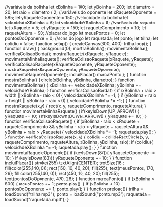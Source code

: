 //variáveis da bolinha let xBolinha = 100; let yBolinha = 200; let diametro = 20; let raio = diametro / 2; //variáveis do oponente let xRaqueteOponente = 585; let yRaqueteOponente = 150; //velocidade da bolinha let velocidadeXBolinha = 6; let velocidadeYBolinha = 6; //variáveis da raquete let xRaquete = 5; let yRaquete = 150; let raqueteComprimento = 10; let raqueteAltura = 90; //placar do jogo let meusPontos = 0; let pontosDoOponente = 0; //sons do jogo let raquetada; let ponto; let trilha; let colidiu = false; function setup() { createCanvas(600, 400); trilha.loop(); } function draw() { background(0); mostraBolinha(); movimentaBolinha(); verificaColisaoBorda(); mostraRaquete(xRaquete, yRaquete); movimentaMinhaRaquete(); verificaColisaoRaquete(xRaquete, yRaquete); verificaColisaoRaquete(xRaqueteOponente, yRaqueteOponente); mostraRaquete(xRaqueteOponente, yRaqueteOponente); movimentaRaqueteOponente(); incluiPlacar() marcaPonto(); } function mostraBolinha() { circle(xBolinha, yBolinha, diametro); } function movimentaBolinha() { xBolinha += velocidadeXBolinha; yBolinha += velocidadeYBolinha; } function verificaColisaoBorda() { if (xBolinha + raio > width || xBolinha - raio < 0) { velocidadeXBolinha *= -1; } if (yBolinha + raio > height || yBolinha - raio < 0) { velocidadeYBolinha *= -1; } } function mostraRaquete(x,y) { rect(x, y, raqueteComprimento, raqueteAltura); } function movimentaMinhaRaquete() { if(keyIsDown(UP_ARROW)) { yRaquete -= 10; } if(keyIsDown(DOWN_ARROW)) { yRaquete += 10; } } function verificaColisaoRaquete() { if (xBolinha - raio < xRaquete + raqueteComprimento && yBolinha - raio < yRaquete + raqueteAltura && yBolinha + raio > yRaquete) { velocidadeXBolinha *= -1; raquetada.play(); } } function verificaColisaoRaquete(x, y) { colidiu = collideRectCircle(x, y, raqueteComprimento, raqueteAltura, xBolinha, yBolinha, raio); if (colidiu){ velocidadeXBolinha *= -1; raquetada.play(); } } function movimentaRaqueteOponente(){ if (keyIsDown(87)){ yRaqueteOponente -= 10; } if (keyIsDown(83)){ yRaqueteOponente += 10; } } function incluiPlacar(){ stroke(255) textAlign(CENTER); textSize(16); fill(color(255,140, 0)); rect(150, 10, 40, 20); fill(255); text(meusPontos, 170, 26); fill(color(255,140, 0)); rect(450, 10, 40, 20); fill(255); text(pontosDoOponente, 470, 26); } function marcaPonto() { if (xBolinha > 590) { meusPontos += 1; ponto.play(); } if (xBolinha < 10) { pontosDoOponente += 1; ponto.play(); } } function preload(){ trilha = loadSound("trilha.mp3"); ponto = loadSound("ponto.mp3"); raquetada = loadSound("raquetada.mp3"); }
